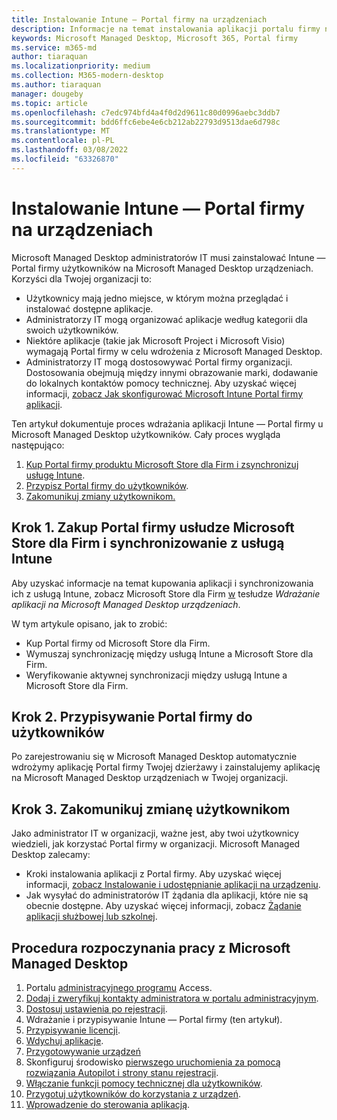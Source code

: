 ```yaml
---
title: Instalowanie Intune — Portal firmy na urządzeniach
description: Informacje na temat instalowania aplikacji portalu firmy na Microsoft Managed Desktop urządzeniach
keywords: Microsoft Managed Desktop, Microsoft 365, Portal firmy
ms.service: m365-md
author: tiaraquan
ms.localizationpriority: medium
ms.collection: M365-modern-desktop
ms.author: tiaraquan
manager: dougeby
ms.topic: article
ms.openlocfilehash: c7edc974bfd4a4f0d2d9611c80d0996aebc3ddb7
ms.sourcegitcommit: bdd6ffc6ebe4e6cb212ab22793d9513dae6d798c
ms.translationtype: MT
ms.contentlocale: pl-PL
ms.lasthandoff: 03/08/2022
ms.locfileid: "63326870"
---
```

# <a name="install-intune-company-portal-on-devices"></a>Instalowanie Intune — Portal firmy na urządzeniach

Microsoft Managed Desktop administratorów IT musi zainstalować Intune — Portal firmy użytkowników na Microsoft Managed Desktop urządzeniach. Korzyści dla Twojej organizacji to:

- Użytkownicy mają jedno miejsce, w którym można przeglądać i instalować dostępne aplikacje.
- Administratorzy IT mogą organizować aplikacje według kategorii dla swoich użytkowników.  
- Niektóre aplikacje (takie jak Microsoft Project i Microsoft Visio) wymagają Portal firmy w celu wdrożenia z Microsoft Managed Desktop.
- Administratorzy IT mogą dostosowywać Portal firmy organizacji. Dostosowania obejmują między innymi obrazowanie marki, dodawanie do lokalnych kontaktów pomocy technicznej. Aby uzyskać więcej informacji, [zobacz Jak skonfigurować Microsoft Intune Portal firmy aplikacji](/intune/company-portal-app).

Ten artykuł dokumentuje proces wdrażania aplikacji Intune — Portal firmy u Microsoft Managed Desktop użytkowników. Cały proces wygląda następująco:

1. [Kup Portal firmy produktu Microsoft Store dla Firm i zsynchronizuj usługę Intune](#step-1-purchase-company-portal-from-microsoft-store-for-business-and-sync-with-intune).
2. [Przypisz Portal firmy do użytkowników](#step-2-assign-company-portal-to-your-users).
3. [Zakomunikuj zmiany użytkownikom.](#step-3-communicate-change-to-your-users)

## <a name="step-1-purchase-company-portal-from-microsoft-store-for-business-and-sync-with-intune"></a>Krok 1. Zakup Portal firmy usłudze Microsoft Store dla Firm i synchronizowanie z usługą Intune

Aby uzyskać informacje na temat kupowania aplikacji i synchronizowania ich z usługą Intune, zobacz Microsoft Store dla Firm [w](deploy-apps.md#msfb-apps) tesłudze *Wdrażanie aplikacji na Microsoft Managed Desktop urządzeniach*.

W tym artykule opisano, jak to zrobić:

- Kup Portal firmy od Microsoft Store dla Firm.
- Wymuszaj synchronizację między usługą Intune a Microsoft Store dla Firm.
- Weryfikowanie aktywnej synchronizacji między usługą Intune a Microsoft Store dla Firm.

## <a name="step-2-assign-company-portal-to-your-users"></a>Krok 2. Przypisywanie Portal firmy do użytkowników

Po zarejestrowaniu się w Microsoft Managed Desktop automatycznie wdrożymy aplikację Portal firmy Twojej dzierżawy i zainstalujemy aplikację na Microsoft Managed Desktop urządzeniach w Twojej organizacji.

## <a name="step-3-communicate-change-to-your-users"></a>Krok 3. Zakomunikuj zmianę użytkownikom

Jako administrator IT w organizacji, ważne jest, aby twoi użytkownicy wiedzieli, jak korzystać Portal firmy w organizacji. Microsoft Managed Desktop zalecamy:

- Kroki instalowania aplikacji z Portal firmy. Aby uzyskać więcej informacji, [zobacz Instalowanie i udostępnianie aplikacji na urządzeniu](/intune-user-help/install-apps-cpapp-windows).
- Jak wysyłać do administratorów IT żądania dla aplikacji, które nie są obecnie dostępne. Aby uzyskać więcej informacji, zobacz [Żądanie aplikacji służbowej lub szkolnej](/intune-user-help/install-apps-cpapp-windows#request-an-app-for-work-or-school).  

## <a name="steps-to-get-started-with-microsoft-managed-desktop"></a>Procedura rozpoczynania pracy z Microsoft Managed Desktop

1. Portalu [administracyjnego programu](access-admin-portal.md) Access.
1. [Dodaj i zweryfikuj kontakty administratora w portalu administracyjnym](add-admin-contacts.md).
1. [Dostosuj ustawienia po rejestracji](conditional-access.md).
1. Wdrażanie i przypisywanie Intune — Portal firmy (ten artykuł).
1. [Przypisywanie licencji](assign-licenses.md).
1. [Wdychuj aplikacje](deploy-apps.md).
1. [Przygotowywanie urządzeń](prepare-devices.md)
1. Skonfiguruj środowisko [pierwszego uruchomienia za pomocą rozwiązania Autopilot i strony stanu rejestracji](esp-first-run.md).
1. [Włączanie funkcji pomocy technicznej dla użytkowników](enable-support.md).
1. [Przygotuj użytkowników do korzystania z urządzeń](get-started-devices.md).
1. [Wprowadzenie do sterowania aplikacją](get-started-app-control.md).
